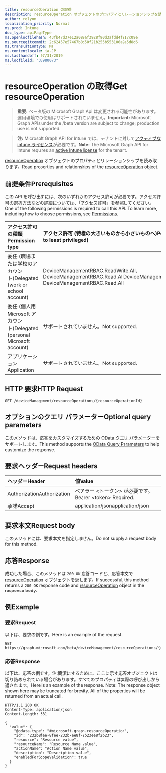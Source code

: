 ```yaml
---
title: resourceOperation の取得
description: resourceOperation オブジェクトのプロパティとリレーションシップを読み取ります。
author: rolyon
localization_priority: Normal
ms.prod: Intune
doc_type: apiPageType
ms.openlocfilehash: 43fb47d37e12a089af3928f90d3afdd4f917c09e
ms.sourcegitcommit: 2c62457e57467b8d50f21b255b553106a9a5d8d6
ms.translationtype: MT
ms.contentlocale: ja-JP
ms.lasthandoff: 07/31/2019
ms.locfileid: "35980073"
---
```

# <a name="get-resourceoperation"></a><span data-ttu-id="0c3f4-103">resourceOperation の取得</span><span class="sxs-lookup"><span data-stu-id="0c3f4-103">Get resourceOperation</span></span>

> <span data-ttu-id="0c3f4-104">**重要:** ベータ版の Microsoft Graph Api は変更される可能性があります。運用環境での使用はサポートされていません。</span><span class="sxs-lookup"><span data-stu-id="0c3f4-104">**Important:** Microsoft Graph APIs under the /beta version are subject to change; production use is not supported.</span></span>

> <span data-ttu-id="0c3f4-105">**注:** Microsoft Graph API for Intune では、テナントに対して[アクティブな intune ライセンス](https://go.microsoft.com/fwlink/?linkid=839381)が必要です。</span><span class="sxs-lookup"><span data-stu-id="0c3f4-105">**Note:** The Microsoft Graph API for Intune requires an [active Intune license](https://go.microsoft.com/fwlink/?linkid=839381) for the tenant.</span></span>

<span data-ttu-id="0c3f4-106">[resourceOperation](../resources/intune-rbac-resourceoperation.md) オブジェクトのプロパティとリレーションシップを読み取ります。</span><span class="sxs-lookup"><span data-stu-id="0c3f4-106">Read properties and relationships of the [resourceOperation](../resources/intune-rbac-resourceoperation.md) object.</span></span>

## <a name="prerequisites"></a><span data-ttu-id="0c3f4-107">前提条件</span><span class="sxs-lookup"><span data-stu-id="0c3f4-107">Prerequisites</span></span>
<span data-ttu-id="0c3f4-p101">この API を呼び出すには、次のいずれかのアクセス許可が必要です。アクセス許可の選択方法などの詳細については、「[アクセス許可](/graph/permissions-reference)」を参照してください。</span><span class="sxs-lookup"><span data-stu-id="0c3f4-p101">One of the following permissions is required to call this API. To learn more, including how to choose permissions, see [Permissions](/graph/permissions-reference).</span></span>

|<span data-ttu-id="0c3f4-110">アクセス許可の種類</span><span class="sxs-lookup"><span data-stu-id="0c3f4-110">Permission type</span></span>|<span data-ttu-id="0c3f4-111">アクセス許可 (特権の大きいものから小さいものへ)</span><span class="sxs-lookup"><span data-stu-id="0c3f4-111">Permissions (from most to least privileged)</span></span>|
|:---|:---|
|<span data-ttu-id="0c3f4-112">委任 (職場または学校のアカウント)</span><span class="sxs-lookup"><span data-stu-id="0c3f4-112">Delegated (work or school account)</span></span>|<span data-ttu-id="0c3f4-113">DeviceManagementRBAC.ReadWrite.All、DeviceManagementRBAC.Read.All</span><span class="sxs-lookup"><span data-stu-id="0c3f4-113">DeviceManagementRBAC.ReadWrite.All, DeviceManagementRBAC.Read.All</span></span>|
|<span data-ttu-id="0c3f4-114">委任 (個人用 Microsoft アカウント)</span><span class="sxs-lookup"><span data-stu-id="0c3f4-114">Delegated (personal Microsoft account)</span></span>|<span data-ttu-id="0c3f4-115">サポートされていません。</span><span class="sxs-lookup"><span data-stu-id="0c3f4-115">Not supported.</span></span>|
|<span data-ttu-id="0c3f4-116">アプリケーション</span><span class="sxs-lookup"><span data-stu-id="0c3f4-116">Application</span></span>|<span data-ttu-id="0c3f4-117">サポートされていません。</span><span class="sxs-lookup"><span data-stu-id="0c3f4-117">Not supported.</span></span>|

## <a name="http-request"></a><span data-ttu-id="0c3f4-118">HTTP 要求</span><span class="sxs-lookup"><span data-stu-id="0c3f4-118">HTTP Request</span></span>
<!-- {
  "blockType": "ignored"
}
-->
``` http
GET /deviceManagement/resourceOperations/{resourceOperationId}
```

## <a name="optional-query-parameters"></a><span data-ttu-id="0c3f4-119">オプションのクエリ パラメーター</span><span class="sxs-lookup"><span data-stu-id="0c3f4-119">Optional query parameters</span></span>
<span data-ttu-id="0c3f4-120">このメソッドは、応答をカスタマイズするための [OData クエリ パラメーター](https://docs.microsoft.com/en-us/graph/query-parameters)をサポートします。</span><span class="sxs-lookup"><span data-stu-id="0c3f4-120">This method supports the [OData Query Parameters](https://docs.microsoft.com/en-us/graph/query-parameters) to help customize the response.</span></span>

## <a name="request-headers"></a><span data-ttu-id="0c3f4-121">要求ヘッダー</span><span class="sxs-lookup"><span data-stu-id="0c3f4-121">Request headers</span></span>
|<span data-ttu-id="0c3f4-122">ヘッダー</span><span class="sxs-lookup"><span data-stu-id="0c3f4-122">Header</span></span>|<span data-ttu-id="0c3f4-123">値</span><span class="sxs-lookup"><span data-stu-id="0c3f4-123">Value</span></span>|
|:---|:---|
|<span data-ttu-id="0c3f4-124">Authorization</span><span class="sxs-lookup"><span data-stu-id="0c3f4-124">Authorization</span></span>|<span data-ttu-id="0c3f4-125">ベアラー &lt;トークン&gt; が必要です。</span><span class="sxs-lookup"><span data-stu-id="0c3f4-125">Bearer &lt;token&gt; Required.</span></span>|
|<span data-ttu-id="0c3f4-126">承諾</span><span class="sxs-lookup"><span data-stu-id="0c3f4-126">Accept</span></span>|<span data-ttu-id="0c3f4-127">application/json</span><span class="sxs-lookup"><span data-stu-id="0c3f4-127">application/json</span></span>|

## <a name="request-body"></a><span data-ttu-id="0c3f4-128">要求本文</span><span class="sxs-lookup"><span data-stu-id="0c3f4-128">Request body</span></span>
<span data-ttu-id="0c3f4-129">このメソッドには、要求本文を指定しません。</span><span class="sxs-lookup"><span data-stu-id="0c3f4-129">Do not supply a request body for this method.</span></span>

## <a name="response"></a><span data-ttu-id="0c3f4-130">応答</span><span class="sxs-lookup"><span data-stu-id="0c3f4-130">Response</span></span>
<span data-ttu-id="0c3f4-131">成功した場合、このメソッドは `200 OK` 応答コードと、応答本文で [resourceOperation](../resources/intune-rbac-resourceoperation.md) オブジェクトを返します。</span><span class="sxs-lookup"><span data-stu-id="0c3f4-131">If successful, this method returns a `200 OK` response code and [resourceOperation](../resources/intune-rbac-resourceoperation.md) object in the response body.</span></span>

## <a name="example"></a><span data-ttu-id="0c3f4-132">例</span><span class="sxs-lookup"><span data-stu-id="0c3f4-132">Example</span></span>

### <a name="request"></a><span data-ttu-id="0c3f4-133">要求</span><span class="sxs-lookup"><span data-stu-id="0c3f4-133">Request</span></span>
<span data-ttu-id="0c3f4-134">以下は、要求の例です。</span><span class="sxs-lookup"><span data-stu-id="0c3f4-134">Here is an example of the request.</span></span>
``` http
GET https://graph.microsoft.com/beta/deviceManagement/resourceOperations/{resourceOperationId}
```

### <a name="response"></a><span data-ttu-id="0c3f4-135">応答</span><span class="sxs-lookup"><span data-stu-id="0c3f4-135">Response</span></span>
<span data-ttu-id="0c3f4-p102">以下は、応答の例です。注:簡潔にするために、ここに示す応答オブジェクトは切り詰められている場合があります。すべてのプロパティは実際の呼び出しから返されます。</span><span class="sxs-lookup"><span data-stu-id="0c3f4-p102">Here is an example of the response. Note: The response object shown here may be truncated for brevity. All of the properties will be returned from an actual call.</span></span>
``` http
HTTP/1.1 200 OK
Content-Type: application/json
Content-Length: 331

{
  "value": {
    "@odata.type": "#microsoft.graph.resourceOperation",
    "id": "232b8fee-8fee-232b-ee8f-2b23ee8f2b23",
    "resource": "Resource value",
    "resourceName": "Resource Name value",
    "actionName": "Action Name value",
    "description": "Description value",
    "enabledForScopeValidation": true
  }
}
```





